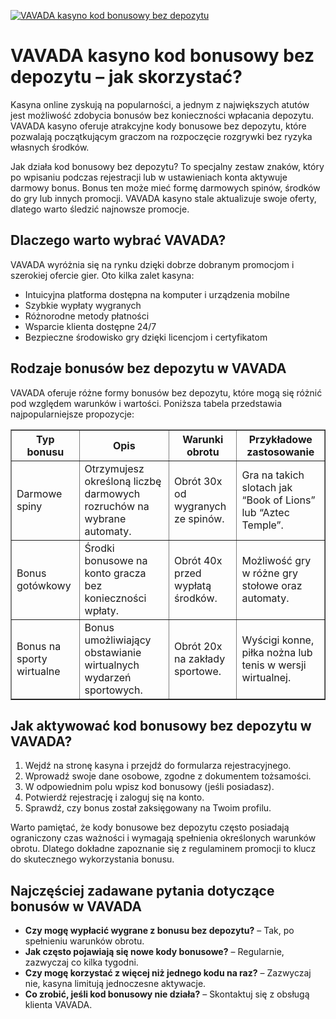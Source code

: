 [![VAVADA kasyno kod bonusowy bez depozytu](https://123-caf.pages.dev/gitsignup.png)](https://vrmoo.ru/Bt82HjjY)

<h1>VAVADA kasyno kod bonusowy bez depozytu – jak skorzystać?</h1> <p>Kasyna online zyskują na popularności, a jednym z największych atutów jest możliwość zdobycia bonusów bez konieczności wpłacania depozytu. VAVADA kasyno oferuje atrakcyjne kody bonusowe bez depozytu, które pozwalają początkującym graczom na rozpoczęcie rozgrywki bez ryzyka własnych środków.</p> <p>Jak działa kod bonusowy bez depozytu? To specjalny zestaw znaków, który po wpisaniu podczas rejestracji lub w ustawieniach konta aktywuje darmowy bonus. Bonus ten może mieć formę darmowych spinów, środków do gry lub innych promocji. VAVADA kasyno stale aktualizuje swoje oferty, dlatego warto śledzić najnowsze promocje.</p> <h2>Dlaczego warto wybrać VAVADA?</h2> <p>VAVADA wyróżnia się na rynku dzięki dobrze dobranym promocjom i szerokiej ofercie gier. Oto kilka zalet kasyna:</p> <ul>   <li>Intuicyjna platforma dostępna na komputer i urządzenia mobilne</li>   <li>Szybkie wypłaty wygranych</li>   <li>Różnorodne metody płatności</li>   <li>Wsparcie klienta dostępne 24/7</li>   <li>Bezpieczne środowisko gry dzięki licencjom i certyfikatom</li> </ul> <h2>Rodzaje bonusów bez depozytu w VAVADA</h2> <p>VAVADA oferuje różne formy bonusów bez depozytu, które mogą się różnić pod względem warunków i wartości. Poniższa tabela przedstawia najpopularniejsze propozycje:</p> <table border="1" cellpadding="8" cellspacing="0">   <thead>     <tr>       <th>Typ bonusu</th>       <th>Opis</th>       <th>Warunki obrotu</th>       <th>Przykładowe zastosowanie</th>     </tr>   </thead>   <tbody>     <tr>       <td>Darmowe spiny</td>       <td>Otrzymujesz określoną liczbę darmowych rozruchów na wybrane automaty.</td>       <td>Obrót 30x od wygranych ze spinów.</td>       <td>Gra na takich slotach jak “Book of Lions” lub “Aztec Temple”.</td>     </tr>     <tr>       <td>Bonus gotówkowy</td>       <td>Środki bonusowe na konto gracza bez konieczności wpłaty.</td>       <td>Obrót 40x przed wypłatą środków.</td>       <td>Możliwość gry w różne gry stołowe oraz automaty.</td>     </tr>     <tr>       <td>Bonus na sporty wirtualne</td>       <td>Bonus umożliwiający obstawianie wirtualnych wydarzeń sportowych.</td>       <td>Obrót 20x na zakłady sportowe.</td>       <td>Wyścigi konne, piłka nożna lub tenis w wersji wirtualnej.</td>     </tr>   </tbody> </table> <h2>Jak aktywować kod bonusowy bez depozytu w VAVADA?</h2> <ol>   <li>Wejdź na stronę kasyna i przejdź do formularza rejestracyjnego.</li>   <li>Wprowadź swoje dane osobowe, zgodne z dokumentem tożsamości.</li>   <li>W odpowiednim polu wpisz kod bonusowy (jeśli posiadasz).</li>   <li>Potwierdź rejestrację i zaloguj się na konto.</li>   <li>Sprawdź, czy bonus został zaksięgowany na Twoim profilu.</li> </ol> <p>Warto pamiętać, że kody bonusowe bez depozytu często posiadają ograniczony czas ważności i wymagają spełnienia określonych warunków obrotu. Dlatego dokładne zapoznanie się z regulaminem promocji to klucz do skutecznego wykorzystania bonusu.</p> <h2>Najczęściej zadawane pytania dotyczące bonusów w VAVADA</h2> <ul>   <li><strong>Czy mogę wypłacić wygrane z bonusu bez depozytu?</strong> – Tak, po spełnieniu warunków obrotu.</li>   <li><strong>Jak często pojawiają się nowe kody bonusowe?</strong> – Regularnie, zazwyczaj co kilka tygodni.</li>   <li><strong>Czy mogę korzystać z więcej niż jednego kodu na raz?</strong> – Zazwyczaj nie, kasyna limitują jednoczesne aktywacje.</li>   <li><strong>Co zrobić, jeśli kod bonusowy nie działa?</strong> – Skontaktuj się z obsługą klienta VAVADA.</li> </ul>